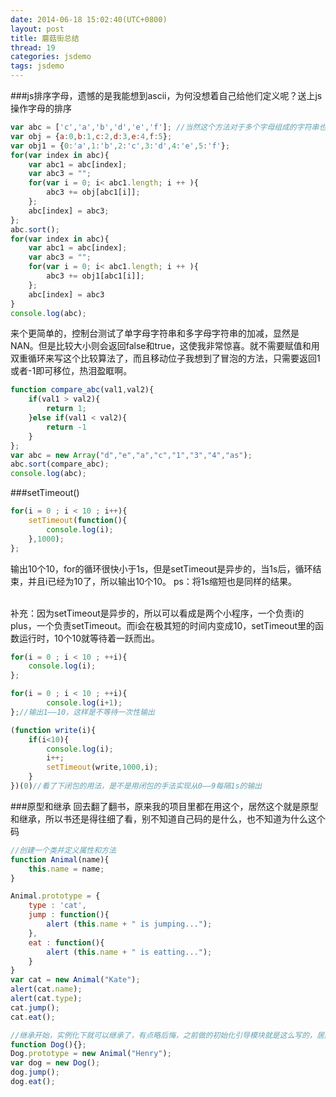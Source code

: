 ```yaml
---
date: 2014-06-18 15:02:40(UTC+0800)
layout: post
title: 蘑菇街总结
thread: 19
categories: jsdemo
tags: jsdemo
---
```


###js排序字母，遗憾的是我能想到ascii，为何没想着自己给他们定义呢？送上js操作字母的排序

```javascript
var abc = ['c','a','b','d','e','f']; //当然这个方法对于多个字母组成的字符串也是可以的
var obj = {a:0,b:1,c:2,d:3,e:4,f:5}; 
var obj1 = {0:'a',1:'b',2:'c',3:'d',4:'e',5:'f'}; 
for(var index in abc){ 
	var abc1 = abc[index]; 
	var abc3 = ""; 
	for(var i = 0; i< abc1.length; i ++ ){ 
		abc3 += obj[abc1[i]]; 
	}; 
	abc[index] = abc3;
};
abc.sort();
for(var index in abc){ 
	var abc1 = abc[index]; 
	var abc3 = ""; 
	for(var i = 0; i< abc1.length; i ++ ){ 
		abc3 += obj1[abc1[i]]; 
	}; 
	abc[index] = abc3 
}
console.log(abc);
```

来个更简单的，控制台测试了单字母字符串和多字母字符串的加减，显然是NAN。但是比较大小则会返回false和true，这使我非常惊喜。就不需要赋值和用双重循环来写这个比较算法了，而且移动位子我想到了冒泡的方法，只需要返回1或者-1即可移位，热泪盈眶啊。

```javascript
function compare_abc(val1,val2){
	if(val1 > val2){
		return 1;
	}else if(val1 < val2){
		return -1
	}
};
var abc = new Array("d","e","a","c","1","3","4","as");
abc.sort(compare_abc);
console.log(abc);
```

###setTimeout()

```javascript
for(i = 0 ; i < 10 ; i++){
	setTimeout(function(){
		console.log(i);
	},1000);
};
```

输出10个10，for的循环很快小于1s，但是setTimeout是异步的，当1s后，循环结束，并且i已经为10了，所以输出10个10。
ps：将1s缩短也是同样的结果。

<br/>补充：因为setTimeout是异步的，所以可以看成是两个小程序，一个负责i的plus，一个负责setTimeout。而i会在极其短的时间内变成10，setTimeout里的函数运行时，10个10就等待着一跃而出。

```javascript
for(i = 0 ; i < 10 ; ++i){
	console.log(i);
};

for(i = 0 ; i < 10 ; ++i){
		console.log(i+1);
};//输出1——10，这样是不等待一次性输出

(function write(i){
    if(i<10){
		console.log(i);
		i++;
		setTimeout(write,1000,i);
	}
})(0)//看了下闭包的用法，是不是用闭包的手法实现从0——9每隔1s的输出
```

###原型和继承
回去翻了翻书，原来我的项目里都在用这个，居然这个就是原型和继承，所以书还是得往细了看，别不知道自己码的是什么，也不知道为什么这个码

```javascript
//创建一个类并定义属性和方法
function Animal(name){
    this.name = name;
}

Animal.prototype = {   
    type : 'cat',
    jump : function(){
        alert (this.name + " is jumping...");
    },
    eat : function(){
        alert (this.name + " is eatting...");            
    }
}
var cat = new Animal("Kate");
alert(cat.name);
alert(cat.type);
cat.jump();
cat.eat();

//继承开始，实例化下就可以继承了，有点略后悔，之前做的初始化引导模块就是这么写的，居然不知道这就是原型和继承
function Dog(){};
Dog.prototype = new Animal("Henry");
var dog = new Dog();
dog.jump();
dog.eat();
```
